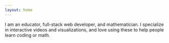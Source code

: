 ```yaml
---
layout: home
---
```


I am an educator, full-stack web developer, and mathematician. I specialize in interactive videos and visualizations, and love using these to help people learn coding or math.
